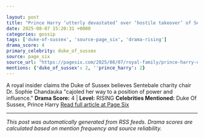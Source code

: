 ```yaml
---

layout: post
title: "Prince Harry ‘utterly devastated’ over ‘hostile takeover’ of Sentebale charity he co-founded"
date: 2025-08-07 15:20:31 +0000
categories: gossip
tags: ['duke-of-sussex', 'source-page_six', 'drama-rising']
drama_score: 4
primary_celebrity: duke_of_sussex
source: page_six
source_url: "https://pagesix.com/2025/08/07/royal-family/prince-harry-utterly-devastated-over-hostile-takeover-of-sentebale-charity-he-co-founded/"
mentions: {'duke_of_sussex': 2, ''prince_harry': 2}
---
```


A royal insider claims the Duke of Sussex believes Sentebale charity chair Dr. Sophie Chandauka "cajoled her way to a position of power and influence." **Drama Score:** 4 | **Level:** RISING **Celebrities Mentioned:** Duke Of Sussex, Prince Harry [Read full article at Page Six](https://pagesix.com/2025/08/07/royal-family/prince-harry-utterly-devastated-over-hostile-takeover-of-sentebale-charity-he-co-founded/)

---

*This post was automatically generated from RSS feeds. Drama scores are calculated based on mention frequency and source reliability.*